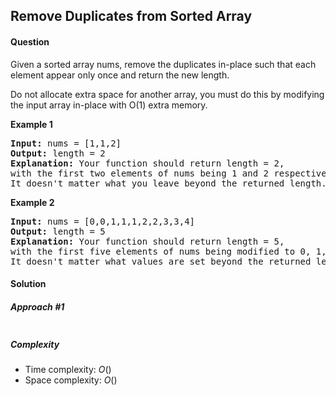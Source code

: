 ## Remove Duplicates from Sorted Array
#### Question
Given a sorted array nums, remove the duplicates in-place such that each element appear only once and return the new length.

Do not allocate extra space for another array, you must do this by modifying the input array in-place with O(1) extra memory.

**Example 1**
<pre>
<b>Input:</b> nums = [1,1,2]
<b>Output:</b> length = 2
<b>Explanation:</b> Your function should return length = 2, 
with the first two elements of nums being 1 and 2 respectively.
It doesn't matter what you leave beyond the returned length.
</pre>

**Example 2**
<pre>
<b>Input:</b> nums = [0,0,1,1,1,2,2,3,3,4]
<b>Output:</b> length = 5
<b>Explanation:</b> Your function should return length = 5, 
with the first five elements of nums being modified to 0, 1, 2, 3, and 4 respectively.
It doesn't matter what values are set beyond the returned length.
</pre>

#### Solution
##### Approach #1

```java
```
##### Complexity

* Time complexity: $O()$
* Space complexity: $O()$